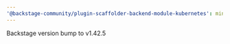 ```yaml
---
'@backstage-community/plugin-scaffolder-backend-module-kubernetes': minor
---
```


Backstage version bump to v1.42.5
